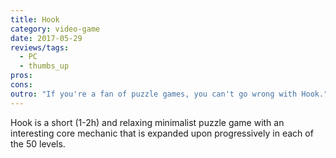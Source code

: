 ```yaml
---
title: Hook
category: video-game
date: 2017-05-29
reviews/tags:
  - PC
  - thumbs_up
pros:
cons:
outro: "If you're a fan of puzzle games, you can't go wrong with Hook."
---
```


Hook is a short (1-2h) and relaxing minimalist puzzle game with an interesting
core mechanic that is expanded upon progressively in each of the 50 levels.
